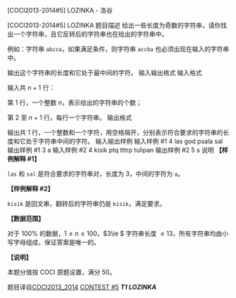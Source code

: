 



[COCI2013-2014#5] LOZINKA - 洛谷














[COCI2013-2014#5] LOZINKA
题目描述
给出一些长度为奇数的字符串，请你找出一个字符串，且它反转后的字符串也在给出的字符串中。

例如：字符串 `abcca`，如果满足条件，则字符串 `accba` 也必须出现在输入的字符串中。

输出这个字符串的长度和它处于最中间的字符。
输入输出格式
输入格式

输入共 $n+1$ 行：

第 $1$ 行，一个整数 $n$，表示给出的字符串的个数；

第 $2$ 至 $n+1$ 行，每行一个字符串。 
输出格式

输出共 $1$ 行，一个整数和一个字符，用空格隔开，分别表示符合要求的字符串的长度和它处于字符串中间的字符。
输入输出样例
输入样例 #1
4
las
god
psala
sal 
输出样例 #1
3 a
输入样例 #2
4
kisik
ptq
tttrp
tulipan
输出样例 #2
5 s
说明
**【样例解释 #1】**

`las` 和 `sal` 是符合要求的字符串对，长度为 $3$，中间的字符为 `a`。

**【样例解释 #2】**

`kisik` 是回文串，翻转后的字符串仍是 `kisik`，满足要求。

**【数据范围】**

对于 $100\%$ 的数据，$1\le n\le 100$，$3\le $ 字符串长度 $\le 13$，所有字符串均由小写字母组成，保证答案是唯一的。

**【说明】**

本题分值按 COCI 原题设置，满分 $50$。

题目译自[COCI2013_2014](https://hsin.hr/coci/archive/2013_2014/) [CONTEST #5](https://hsin.hr/coci/archive/2013_2014/contest5_tasks.pdf) _**T1 LOZINKA**_






